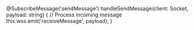 @SubscribeMessage('sendMessage')
handleSendMessage(client: Socket, payload: string) {
  // Process incoming message
  this.wss.emit('receiveMessage', payload);
}
